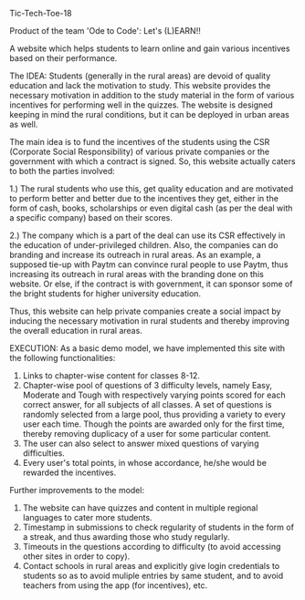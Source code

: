 Tic-Tech-Toe-18

Product of the team 'Ode to Code': Let's (L)EARN!!

A website which helps students to learn online and gain various incentives based on their performance.

The IDEA:
Students (generally in the rural areas) are devoid of quality education and lack the motivation to study. This website provides the necessary motivation in addition to the study material in the form of various incentives for performing well in the quizzes. The website is designed keeping in mind the rural conditions, but it can be deployed in urban areas as well. 

The main idea is to fund the incentives of the students using the CSR (Corporate Social Responsibility) of various private companies or the government with which a contract is signed. So, this website actually caters to both the parties involved:

1.) The rural students who use this, get quality education and are motivated to perform better and better due to the incentives they get, either in the form of cash, books, scholarships or even digital cash (as per the deal with a specific company) based on their scores.

2.) The company which is a part of the deal can use its CSR effectively in the education of under-privileged children. Also, the companies can do branding and increase its outreach in rural areas. As an example, a supposed tie-up with Paytm can convince rural people to use Paytm, thus increasing its outreach in rural areas with the branding done on this website. Or else, if the contract is with government, it can sponsor some of the bright students for higher university education.

Thus, this website can help private companies create a social impact by inducing the necessary motivation in rural students and thereby improving the overall education in rural areas.


EXECUTION:
As a basic demo model, we have implemented this site with the following functionalities:
1) Links to chapter-wise content for classes 8-12.
2) Chapter-wise pool of questions of 3 difficulty levels, namely Easy, Moderate and Tough with respectively varying points scored for      each correct answer, for all subjects of all classes. A set of questions is randomly selected from a large pool, thus providing a        variety to every user each time. Though the points are awarded only for the first time, thereby removing duplicacy of a user for some    particular content.
3) The user can also select to answer mixed questions of varying difficulties.
4) Every user's total points, in whose accordance, he/she would be rewarded the incentives.
 
 Further improvements to the model:
 1) The website can have quizzes and content in multiple regional languages to cater more students.
 2) Timestamp in submissions to check regularity of students in the form of a streak, and thus awarding those who study regularly.
 3) Timeouts in the questions according to difficulty (to avoid accessing other sites in order to copy).
 4) Contact schools in rural areas and explicitly give login credentials to students so as to avoid muliple entries by same student,         and to avoid teachers from using the app (for incentives), etc.
 
